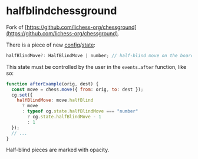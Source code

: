 # halfblindchessground 

Fork of [https://github.com/lichess-org/chessground](https://github.com/lichess-org/chessground).

There is a piece of new [config](https://github.com/benchaplin/halfblindchessground/tree/master/src/config.ts)/[state](https://github.com/benchaplin/halfblindchessground/tree/master/src/state.ts):

```js
halfBlindMove?: HalfBlindMove | number; // half-blind move on the board or number of moves until the next
```

This state must be controlled by the user in the `events.after` function, like so:

```js
function afterExample(orig, dest) {
  const move = chess.move({ from: orig, to: dest });
  cg.set({
    halfBlindMove: move.halfBlind
      ? move
      : typeof cg.state.halfBlindMove === "number"
        ? cg.state.halfBlindMove - 1
        : 1
  });
  // ...
}
```

Half-blind pieces are marked with opacity.